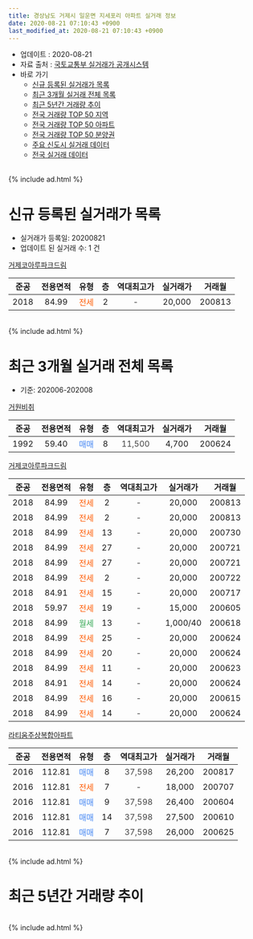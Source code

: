 ```yaml
---
title: 경상남도 거제시 일운면 지세포리 아파트 실거래 정보
date: 2020-08-21 07:10:43 +0900
last_modified_at: 2020-08-21 07:10:43 +0900
---
```


* 업데이트 : 2020-08-21
* 자료 출처 : [국토교통부 실거래가 공개시스템](http://rt.molit.go.kr)
* 바로 가기
    * [신규 등록된 실거래가 목록](#신규-등록된-실거래가-목록)
    * [최근 3개월 실거래 전체 목록](#최근-3개월-실거래-전체-목록)
    * [최근 5년간 거래량 추이](#최근-5년간-거래량-추이)
    * [전국 거래량 TOP 50 지역](https://inasie.github.io/apt-trade-info/최근-3개월-전국에서-가장-거래가-많이-발생한-지역)
    * [전국 거래량 TOP 50 아파트](https://inasie.github.io/apt-trade-info/최근-3개월-전국에서-가장-거래가-많이-발생한-아파트)
    * [전국 거래량 TOP 50 분양권](https://inasie.github.io/apt-trade-info/최근-3개월-전국에서-가장-거래가-많이-발생한-분양권)
    * [주요 신도시 실거래 데이터](https://inasie.github.io/apt-trade-info/주요-신도시)
    * [전국 실거래 데이터](https://inasie.github.io/apt-trade-info/전국)
<br>
{% include ad.html %}
<br>

# 신규 등록된 실거래가 목록
* 실거래가 등록일: 20200821
* 업데이트 된 실거래 수: 1 건


[거제코아루파크드림](https://search.naver.com/search.naver?query=%EA%B2%BD%EC%83%81%EB%82%A8%EB%8F%84+%EA%B1%B0%EC%A0%9C%EC%8B%9C+%EC%9D%BC%EC%9A%B4%EB%A9%B4+%EC%A7%80%EC%84%B8%ED%8F%AC%EB%A6%AC+%EA%B1%B0%EC%A0%9C%EC%BD%94%EC%95%84%EB%A3%A8%ED%8C%8C%ED%81%AC%EB%93%9C%EB%A6%BC)

|준공|전용면적|유형|층|역대최고가|실거래가|거래월|
|:---:|:---:|:---:|:---:|:---:|:---:|:---:|
|2018|84.99|<span style="color:#ff5a00">전세</span>|2|<span style="color:#444444">-</span>|20,000|200813|


<br>
{% include ad.html %}
<br>

# 최근 3개월 실거래 전체 목록
* 기준: 202006-202008


[거원비취](https://search.naver.com/search.naver?query=%EA%B2%BD%EC%83%81%EB%82%A8%EB%8F%84+%EA%B1%B0%EC%A0%9C%EC%8B%9C+%EC%9D%BC%EC%9A%B4%EB%A9%B4+%EC%A7%80%EC%84%B8%ED%8F%AC%EB%A6%AC+%EA%B1%B0%EC%9B%90%EB%B9%84%EC%B7%A8)

|준공|전용면적|유형|층|역대최고가|실거래가|거래월|
|:---:|:---:|:---:|:---:|:---:|:---:|:---:|
|1992|59.40|<span style="color:#4285f3">매매</span>|8|<span style="color:#444444">11,500</span>|4,700|200624|

[거제코아루파크드림](https://search.naver.com/search.naver?query=%EA%B2%BD%EC%83%81%EB%82%A8%EB%8F%84+%EA%B1%B0%EC%A0%9C%EC%8B%9C+%EC%9D%BC%EC%9A%B4%EB%A9%B4+%EC%A7%80%EC%84%B8%ED%8F%AC%EB%A6%AC+%EA%B1%B0%EC%A0%9C%EC%BD%94%EC%95%84%EB%A3%A8%ED%8C%8C%ED%81%AC%EB%93%9C%EB%A6%BC)

|준공|전용면적|유형|층|역대최고가|실거래가|거래월|
|:---:|:---:|:---:|:---:|:---:|:---:|:---:|
|2018|84.99|<span style="color:#ff5a00">전세</span>|2|<span style="color:#444444">-</span>|20,000|200813|
|2018|84.99|<span style="color:#ff5a00">전세</span>|2|<span style="color:#444444">-</span>|20,000|200813|
|2018|84.99|<span style="color:#ff5a00">전세</span>|13|<span style="color:#444444">-</span>|20,000|200730|
|2018|84.99|<span style="color:#ff5a00">전세</span>|27|<span style="color:#444444">-</span>|20,000|200721|
|2018|84.99|<span style="color:#ff5a00">전세</span>|27|<span style="color:#444444">-</span>|20,000|200721|
|2018|84.99|<span style="color:#ff5a00">전세</span>|2|<span style="color:#444444">-</span>|20,000|200722|
|2018|84.91|<span style="color:#ff5a00">전세</span>|15|<span style="color:#444444">-</span>|20,000|200717|
|2018|59.97|<span style="color:#ff5a00">전세</span>|19|<span style="color:#444444">-</span>|15,000|200605|
|2018|84.99|<span style="color:#34a853">월세</span>|13|<span style="color:#444444">-</span>|1,000/40|200618|
|2018|84.99|<span style="color:#ff5a00">전세</span>|25|<span style="color:#444444">-</span>|20,000|200624|
|2018|84.99|<span style="color:#ff5a00">전세</span>|20|<span style="color:#444444">-</span>|20,000|200624|
|2018|84.99|<span style="color:#ff5a00">전세</span>|11|<span style="color:#444444">-</span>|20,000|200623|
|2018|84.91|<span style="color:#ff5a00">전세</span>|14|<span style="color:#444444">-</span>|20,000|200624|
|2018|84.99|<span style="color:#ff5a00">전세</span>|16|<span style="color:#444444">-</span>|20,000|200615|
|2018|84.99|<span style="color:#ff5a00">전세</span>|14|<span style="color:#444444">-</span>|20,000|200624|

[라티움주상복합아파트](https://search.naver.com/search.naver?query=%EA%B2%BD%EC%83%81%EB%82%A8%EB%8F%84+%EA%B1%B0%EC%A0%9C%EC%8B%9C+%EC%9D%BC%EC%9A%B4%EB%A9%B4+%EC%A7%80%EC%84%B8%ED%8F%AC%EB%A6%AC+%EB%9D%BC%ED%8B%B0%EC%9B%80%EC%A3%BC%EC%83%81%EB%B3%B5%ED%95%A9%EC%95%84%ED%8C%8C%ED%8A%B8)

|준공|전용면적|유형|층|역대최고가|실거래가|거래월|
|:---:|:---:|:---:|:---:|:---:|:---:|:---:|
|2016|112.81|<span style="color:#4285f3">매매</span>|8|<span style="color:#444444">37,598</span>|26,200|200817|
|2016|112.81|<span style="color:#ff5a00">전세</span>|7|<span style="color:#444444">-</span>|18,000|200707|
|2016|112.81|<span style="color:#4285f3">매매</span>|9|<span style="color:#444444">37,598</span>|26,400|200604|
|2016|112.81|<span style="color:#4285f3">매매</span>|14|<span style="color:#444444">37,598</span>|27,500|200610|
|2016|112.81|<span style="color:#4285f3">매매</span>|7|<span style="color:#444444">37,598</span>|26,000|200625|


<br>
{% include ad.html %}
<br>

# 최근 5년간 거래량 추이


<div style="width:100%;">
    <canvas id="deal_progress" height="200"></canvas>
</div>

<script>
new Chart(document.getElementById("deal_progress"), {
    type: 'line',
    data: {
        labels: ['201508','201509','201510','201511','201512','201601','201602','201603','201604','201605','201606','201607','201608','201609','201610','201611','201612','201701','201702','201703','201704','201705','201706','201707','201708','201709','201710','201711','201712','201801','201802','201803','201804','201805','201806','201807','201808','201809','201810','201811','201812','201901','201902','201903','201904','201905','201906','201907','201908','201909','201910','201911','201912','202001','202002','202003','202004','202005','202006','202007','202008'],
        datasets: [{
            label: '매매',
            pointRadius: 1,
            data: [0, 1, 0, 0, 1, 0, 3, 1, 0, 1, 0, 1, 6, 0, 1, 1, 1, 0, 2, 0, 0, 0, 0, 0, 3, 0, 0, 0, 0, 1, 0, 0, 4, 0, 0, 0, 0, 1, 3, 2, 3, 2, 4, 0, 1, 0, 1, 0, 1, 0, 0, 1, 2, 0, 0, 1, 0, 0, 4, 0, 1],
            borderColor: "rgba(255, 201, 14, 1)",
            backgroundColor: "rgba(255, 201, 14, 0.5)",
            fill: false,
            lineTension: 0
        },{
            label: '전월세',
            pointRadius: 1,
            data: [0, 1, 2, 0, 0, 0, 2, 0, 0, 0, 0, 3, 1, 1, 1, 0, 0, 0, 1, 1, 1, 1, 0, 1, 0, 0, 1, 1, 0, 0, 1, 1, 0, 3, 0, 1, 0, 0, 1, 7, 5, 7, 10, 25, 13, 17, 11, 10, 12, 8, 12, 14, 9, 7, 9, 10, 6, 10, 8, 6, 2],
            borderColor: "rgba(0, 141, 185, 1)",
            backgroundColor: "rgba(0, 141, 185, 0.5)",
            fill: false,
            lineTension: 0
        }
        ]
    },
    options: {
        responsive: true,
        title: {
            display: false
        },
        tooltips: {
            mode: 'index',
            intersect: false
        },
        hover: {
            mode: 'nearest',
            intersect: true
        },
        scales: {
            xAxes: [{
                display: true,
                scaleLabel: {
                    display: true,
                    labelString: '년/월'
                }
            }],
            yAxes: [{
                display: true,
                ticks: {
                    suggestedMin: 0,
                },
                scaleLabel: {
                    display: true,
                    labelString: '실거래 수'
                }
            }]
        }
    }
});

</script>


<br>
{% include ad.html %}
<br>

